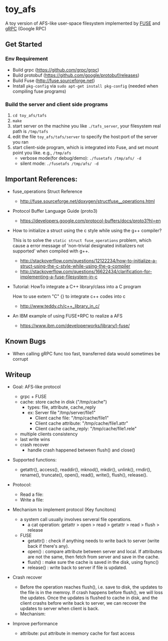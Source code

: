 # toy_afs
A toy version of AFS-like user-space filesystem implemented by [FUSE](http://fuse.sourceforge.net/) and [gRPC](https://github.com/grpc/grpc) (Google RPC)


## Get Started

### Env Requirement
- Build grpc (https://github.com/grpc/grpc)
- Build protobuf (https://github.com/google/protobuf/releases)
- Build Fuse (http://fuse.sourceforge.net)
- Install `pkg-config` via `sudo apt-get install pkg-config` (needed when compiling fuse programs)

### Build the server and client side programs
1. `cd toy_afs/tafs`
2. `make`
3. start server on the machine you like `./tafs_server`, your filesystem real path is `/tmp/tafs`
4. edit the file `toy_afs/tafs/server` to specify the host:port of the server you ran
5. start client-side program, which is integrated into Fuse, and set mount point you like. e.g., `/tmp/afs`
   - verbose mode(for debug/demo): `./fusetafs /tmp/afs/ -d`
   - silent mode: `./fusetafs /tmp/afs/ -d`


## Important References:
- fuse_operations Struct Reference
  - http://fuse.sourceforge.net/doxygen/structfuse__operations.html

- Protocol Buffer Language Guide (proto3)
  - https://developers.google.com/protocol-buffers/docs/proto3?hl=en
  
- How to initialize a struct using the c style while using the g++ compiler? 

  This is to solve the `static struct fuse_operations` problem, which cause a error message of 'non-trivial designated initializers not supported' when compiled with g++.

  - http://stackoverflow.com/questions/12122234/how-to-initialize-a-struct-using-the-c-style-while-using-the-g-compiler
  - http://stackoverflow.com/questions/16622434/clarification-for-implementing-a-fuse-filesystem-in-c

- Tutorial: HowTo integrate a C++ library/class into a C program

  How to use extern "C" {} to integrate c++ codes into c
  - http://www.teddy.ch/c++_library_in_c/

- An IBM example of using FUSE+RPC to realize a AFS
  - https://www.ibm.com/developerworks/library/l-fuse/


## Known Bugs
- When calling gRPC func too fast, transferred data would sometimes be corrupt


## Writeup

- Goal: AFS-like protocol
  - grpc + FUSE
  - cache: store cache in disk ("/tmp/cache")
    - types: file, attribute, cache_reply
    - ex: Server file "/tmp/server/file1"
      - Client cache file: "/tmp/cache/file1"
      - Client cache attribute: "/tmp/cache/file1.attr"
      - Client cache cache_reply: "/tmp/cache/file1.rele"
  - multiple clients consistency
   - last write wins
  - crash recover
    - handle crash happened between flush() and close()

- Supported functions:
  - getattr(), access(), readdir(), mknod(), mkdir(), unlink(), rmdir(), rename(), truncate(), open(), read(), write(), flush(), release().

- Protocol:
  - Read a file: 
  - Write a file:

- Mechanism to implement protocol (Key funcitons) 
  - a system call usually involves serveral file operations.
    - a cat operation: getattr > open > read > getattr > read > flush > release
  - FUSE
    - getattr() : check if anything needs to write back to server (write back if there's any).
    - open() : compare attribute between server and local. If attributes are not the same, then fetch from server and save in the cache.
    - flush() : make sure the cache is saved in the disk, using fsync()
    - release() : write back to server if file is updated. 

- Crash recover
  - Before the operation reaches flush(), i.e. save to disk, the updates to the file is in the memroy. If crash happens before flush(), we will loss the updates. Once the updates is flushed to cache in disk, and the client crashs before write back to server, we can recover the updates to server when client is back.
  - Mechanism:

- Improve performance
  - attribute: put attribute in memory cache for fast access




